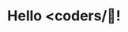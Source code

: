 <p style="text-align:center">
  <div style="display: flex; justify-content: center; align-items: center; height: 100vh;">
  <h1>Hello &lt;coders/👋!</h1>
</div>
  </p>


<div class="centered-content">
  <h2>This is Prabhat Kumar👋</h2>
</div>
<br>


<img align="right" alt="coding" width="400" src="https://user-images.githubusercontent.com/55389276/140866485-8fb1c876-9a8f-4d6a-98dc-08c4981eaf70.gif">





🌱 Learning Something New Everyday...<br>🔭 Highly interested in Software Development and Programming..<br>🌱 Currently learning more about Advanced Java <br>🔭 I’m currently working on improving my development skills<br>👯 I’m looking to make more friends.<br>⚡ I’m looking for help with contributing to open source projects<br>💬 Ask me about tech related stuffs at <a href = "mailto: prabhatkumarssm72@gmail.com"><img alt="Gmail" src="https://img.shields.io/badge/gmail-%23D42029.svg?logo=gmail&logoColor=white" data-canonical-src="https://img.shields.io/badge/Gmail-D14836?style=flat&logo=gmail&logoColor=white" style="max-width: 100%;">
<br>🤩 Fun fact - I am lazy but smart!</br>



<br>
</br>


---

## 🐞 Debugging never looked so romantic...

<p align="center">
  <img src="https://media0.giphy.com/media/v1.Y2lkPTc5MGI3NjExcG56OHB1NGk4M3ptNmhrZWZiYWV1MTZvbXJ3a2xxZTRxbDFpMzA5YSZlcD12MV9pbnRlcm5hbF9naWZfYnlfaWQmY3Q9Zw/uRGOD9c2Q4kNYogJI8/giphy.gif" width="900" />
</p>

--- 




## 🌐 Socials:

[![Facebook](https://img.shields.io/badge/Facebook-%231877F2.svg?logo=Facebook&logoColor=white)](https://www.facebook.com/profile.php?id=100009107757751) [![Instagram](https://img.shields.io/badge/Instagram-%23E4405F.svg?logo=Instagram&logoColor=white)](https://www.instagram.com/_s_4_sharma/) [![LinkedIn](https://img.shields.io/badge/LinkedIn-%230077B5.svg?logo=linkedin&logoColor=white)](https://www.linkedin.com/in/prabhat-kumar-6963661a4/) [![Quora](https://img.shields.io/badge/Quora-%23B92B27.svg?logo=Quora&logoColor=white)](https://quora.com/profile/https://www.quora.com/profile/Prabhat-Kumar-3443) [![Stack Overflow](https://img.shields.io/badge/-Stackoverflow-FE7A16?logo=stack-overflow&logoColor=white)](https://stackoverflow.com/users/19520484/prabhat-kumar) [![Twitter](https://img.shields.io/badge/Twitter-%231DA1F2.svg?logo=Twitter&logoColor=white)](https://twitter.com/kattyPrabhat) [![Naukari](https://img.shields.io/badge/naukari-%23ED4B00?style=for-the-badge&logo=naukari&logoColor=black)](https://www.naukri.com/mnjuser/profile?id=&altresid) [![Portfolio](https://img.shields.io/badge/portfolio-FCC624?style=for-the-badge&logo=portfolio&logoColor=black)](https://hugs-4-bugs.github.io/myResume/)  [![Linktree](https://img.shields.io/badge/linktree-AG624?style=for-the-badge&logo=linktree&logoColor=black)](https://linktr.ee/_s_4_sharma) [![Microsoft](https://img.shields.io/badge/microsoft-AFB524?style=for-the-badge&logo=microsoft&logoColor=black)](https://learn.microsoft.com/en-us/users/me/achievements#badges-section) 




## 🌐 Coding Profiles:

<a href="https://www.hackerrank.com/Prabhat_7250?hr_r=1" rel="nofollow"><img align="center" src="https://raw.githubusercontent.com/rahuldkjain/github-profile-readme-generator/master/src/images/icons/Social/hackerrank.svg" alt="stymrj" height="50" width="60" style="max-width: 100%;">     <a href="https://leetcode.com/Hugs-2-Bugs/" rel="nofollow"><img align="center" src="https://raw.githubusercontent.com/rahuldkjain/github-profile-readme-generator/master/src/images/icons/Social/leet-code.svg" alt="stymrj" height="30" width="40" style="max-width: 100%;">    <a href="https://auth.geeksforgeeks.org/user/prabhatkueazc/practice" rel="nofollow"><img align="center" src="https://media.geeksforgeeks.org/wp-content/uploads/20211005162802/longdesc2.png" alt="stymrj" height="40" width="40" style="max-width: 100%;">





# 💻 Tech Stack:

![Java](https://img.shields.io/badge/java-%23ED8B00.svg?style=for-the-badge&logo=java&logoColor=white) ![HTML5](https://img.shields.io/badge/html5-%23E34F26.svg?style=for-the-badge&logo=html5&logoColor=white) ![CSS](https://img.shields.io/badge/css-AFB524?style=for-the-badge&logo=css&logoColor=black) ![MySQL](https://img.shields.io/badge/mysql-%2300f.svg?style=for-the-badge&logo=mysql&logoColor=white) ![ANDROID](https://img.shields.io/badge/android-%2320232a.svg?style=for-the-badge&logo=android&logoColor=%a4c639) ![Anaconda](https://img.shields.io/badge/Anaconda-%2344A833.svg?style=for-the-badge&logo=anaconda&logoColor=white) ![Angular.js](https://img.shields.io/badge/angular.js-%23E23237.svg?style=for-the-badge&logo=angularjs&logoColor=white) ![Angular](https://img.shields.io/badge/angular-FF00FF.svg?style=for-the-badge&logo=angular&logoColor=white) ![Spring](https://img.shields.io/badge/spring-%236DB33F.svg?style=for-the-badge&logo=spring&logoColor=white)  ![Spring Boot](https://img.shields.io/badge/spring%20boot-083000?style=for-the-badge&logo=spring%20boot&logoColor=black) ![Hibernate](https://img.shields.io/badge/Hibernate-008080?style=for-the-badge&logo=Hibernate&logoColor=black) ![JSP](https://img.shields.io/badge/jsp-FFA500?style=for-the-badge&logo=jsp&logoColor=black)  ![JPA](https://img.shields.io/badge/jpa-BB3385?style=for-the-badge&logo=jpa&logoColor=black) ![Microservices](https://img.shields.io/badge/microservices-E97451?style=for-the-badge&logo=microservices&logoColor=black) ![DevOps](https://img.shields.io/badge/devops-ffc0cb?style=for-the-badge&logo=devops&logoColor=black)  ![Apache](https://img.shields.io/badge/apache-%23D42029.svg?style=for-the-badge&logo=apache&logoColor=white) ![LINUX](https://img.shields.io/badge/Linux-FCC624?style=for-the-badge&logo=linux&logoColor=black) ![macOS](https://img.shields.io/badge/macOS-FFFFFF?style=for-the-badge&logo=macOS&logoColor=black) ![Windows](https://img.shields.io/badge/windows-FFA500?style=for-the-badge&logo=windows&logoColor=black) ![JENKINS](https://img.shields.io/badge/jenkins-90EE90?style=for-the-badge&logo=jenkins&logoColor=black) ![JIRA](https://img.shields.io/badge/jira-FAFAD2?style=for-the-badge&logo=jira&logoColor=black) ![SLACK](https://img.shields.io/badge/slack-8B0000?style=for-the-badge&logo=slack&logoColor=black) ![DOCKER](https://img.shields.io/badge/docker-0000AA?style=for-the-badge&logo=docker&logoColor=black) ![GIT](https://img.shields.io/badge/git-A52A2A?style=for-the-badge&logo=git&logoColor=black)
![GITLAB](https://img.shields.io/badge/gitlab-40E0D0?style=for-the-badge&logo=gitlab&logoColor=black) ![ANSIBLE](https://img.shields.io/badge/ansible-E6E6FA?style=for-the-badge&logo=ansible&logoColor=black) ![CHEF](https://img.shields.io/badge/chef-66B3FF?style=for-the-badge&logo=chef&logoColor=black) ![PUPPET](https://img.shields.io/badge/puppet-FF7F50?style=for-the-badge&logo=puppet&logoColor=black) ![KUBERNETES](https://img.shields.io/badge/kubernetes-2ECC71?style=for-the-badge&logo=kubernetes&logoColor=black) ![GRAFANA](https://img.shields.io/badge/grafana-D2B48C?style=for-the-badge&logo=grafana&logoColor=black) ![AGILE](https://img.shields.io/badge/agile-E0BBE7?style=for-the-badge&logo=agile&logoColor=black) ![AWS](https://img.shields.io/badge/aws-C6A7FF?style=for-the-badge&logo=aws&logoColor=black) ![DEBUG](https://img.shields.io/badge/debug-F08080?style=for-the-badge&logo=debug&logoColor=black) ![MAVEN](https://img.shields.io/badge/maven-008080?style=for-the-badge&logo=maven&logoColor=black) ![JDBC](https://img.shields.io/badge/jdbc-FCC624?style=for-the-badge&logo=jdbc&logoColor=black) ![ORACLE](https://img.shields.io/badge/oracle-EEC1AD?style=for-the-badge&logo=oracle&logoColor=black) ![INTELLIJ IDEA](https://img.shields.io/badge/IntelliJ%20IDEA-FF69B4?style=for-the-badge&logo=IntelliJ%20IDEA&logoColor=black) ![ECLIPSE](https://img.shields.io/badge/eclipse-333333?style=for-the-badge&logo=eclipse&logoColor=black) ![POSTMAN](https://img.shields.io/badge/postman-F5C2C7?style=for-the-badge&logo=postman&logoColor=black) ![REST API](https://img.shields.io/badge/rest%20api-2A5CBD?style=for-the-badge&logo=rest%20api&logoColor=black) 

---

## Brilliant... but lazy. – My IDE probably

<p align="center">
  <img src="https://media0.giphy.com/media/v1.Y2lkPTc5MGI3NjExbG5rZmx6NXFsNjB3YWpsNmhuYmt0c251ZTZ2czhpNHVwaTdmdzA1cyZlcD12MV9pbnRlcm5hbF9naWZfYnlfaWQmY3Q9Zw/VVId2HqQVNHhrJQpUX/giphy.gif" 
       alt="Funny GIF" 
       width="900" />
</p>


---

<!-- Chaos Zone: Borderless Final Version -->
<details>
<summary><h2><span style="color:#ff0000;">🚨💥 ENTER THE CHAOS ZONE: Click If You Dare 💥🚨</span></h2></summary>

<div style="padding: 10px;">

<h3 align="center">☠️ <span style="color:#ff4081;">WELCOME TO THE CHAOS ZONE</span> ☠️</h3>
👾 <strong>Name:</strong> Prabhat Kumar <em>(a.k.a The Java Juggler)</em><br>
🏢 <strong>Founder:</strong> QuantumFusion Solutions™<br>
🧠 <strong>Brain Mode:</strong> 50% Spring Boot | 50% AI | 100% Sleep Deprived<br>
🔥 <strong>Current Task:</strong> Taming Spring Security while drinking burnt chai ☕<br>
📘 <strong>Author of:</strong> The Inner Battle <em>(it compiles, therefore it exists)</em><br>
<p>🐞 <strong>Bug Report:</strong><br>
&nbsp;&nbsp;&nbsp;&nbsp;➕ Created:   1,000,000<br>
&nbsp;&nbsp;&nbsp;&nbsp;✔️ Fixed:     999,999<br>
&nbsp;&nbsp;&nbsp;&nbsp;❌ Remaining: <span style="color:red;"><strong>1 Sneaky Boi</strong> 😈</span><br></p>
💀 <strong>Status:</strong> Alive... until I hit <code>git push origin main</code> on Friday night<br>
🧪 <strong>Favorite API:</strong> One that doesn’t break in prod 🙏<br>
💬 <strong>Dev Quote:</strong> “Try-catch won’t fix your broken heart 💔”<br>
📟 <strong>Logs:</strong> 5000 lines/sec... 3 lines useful<br>
🍕 <strong>Fuel:</strong> Pizza + Coffee + Existential Dread<br>
<br>
📣 <strong>Ping me if:</strong><br>
✔ You want to collab & break prod together<br>
✔ You think Git merge conflicts are modern art 🎨<br>
✔ You need emotional support during deploys 😭<br>
<br>
💡 <strong>Tip of the Day:</strong><br>
<blockquote>Don't comment your code. Let future devs feel the same pain. 😌</blockquote>

👽 <strong>Console Wisdom:</strong><br>
<code>System.out.println("Why am I like this?");</code><br>

⚡ <strong>Fun Fact:</strong> Once deployed a "Hello World" app that took down staging. Still proud.

🎯 <strong>Secret Skill:</strong> Turning debug logs into bedtime stories 💤

🐍 <strong>Tech Stack:</strong> Java | Spring Boot | Hibernate | AI | Chaos | Copium




</div>

</details>

---

<h3 style="color:#ff4081;">🚀 Let’s build chaos, coffee-fueled code & cool things together!</h3>


---

# 📊 GitHub Stats:

<div align="center">
<a href="https://github.com/Hugs-4-Bugs">
<img align="center" src="http://github-profile-summary-cards.vercel.app/api/cards/stats?username=Hugs-4-Bugs&theme=2077" height="180em" /> 
<img align="center" src="http://github-profile-summary-cards.vercel.app/api/cards/most-commit-language?username=Hugs-4-Bugs&theme=2077" height="180em" /><br>
<img align="center" src="http://github-profile-summary-cards.vercel.app/api/cards/repos-per-language?username=Hugs-4-Bugs&theme=2077" height="180em" /> 
<img align="center" src="http://github-profile-summary-cards.vercel.app/api/cards/productive-time?username=Hugs-4-Bugs&theme=2077" height="180em" /><br>
<img align="center" src="http://github-profile-summary-cards.vercel.app/api/cards/profile-details?username=Hugs-4-Bugs&theme=2077" height="180em" /><br>
<img src="https://github-readme-stats.vercel.app/api?username=Hugs-4-Bugs&show_icons=true&count_private=true" /><br>
<img src="https://raw.githubusercontent.com/hxu296/hxu296/output/github-contribution-grid-snake.svg" />
</div>

## 🏆 GitHub Trophies

![](https://github-profile-trophy.vercel.app/?username=Hugs-4-Bugs&theme=radical&no-frame=false&no-bg=false&margin-w=4)


--- 


<h2>📈 Trader Mode: Activated (with zero clue)</h2>

**🛑 FED who?**  
*Bro, I’m inflating the market... with a bicycle pump. 🚴‍♂️💥*

**📉 Strategy:** Buy high, panic higher.  
**📊 Analysis:** Vibes-based entry. Regret-based exit.
</br>
<table>
  <tr>
    <td>
      <img src="https://media1.giphy.com/media/v1.Y2lkPTc5MGI3NjExZ2RkdmU2bXJ5czZjcnUyc3pia2czd3B3Z3pvaTFlZ3RtZHZuM2cxeSZlcD12MV9pbnRlcm5hbF9naWZfYnlfaWQmY3Q9Zw/tPlAudZVox1MctuhxO/giphy.gif" width="100%" style="border-radius: 10px;" />
    </td>
    <td>
      <img src="https://media4.giphy.com/media/v1.Y2lkPTc5MGI3NjExeHpxd2h5N2g4cGo5b3lyamhhdHU1MDd4ZzNrcHF6bWViYzYxNmdlbCZlcD12MV9pbnRlcm5hbF9naWZfYnlfaWQmY3Q9Zw/OC5VeXy5HRspN1nBjF/giphy.gif" width="100%" style="border-radius: 10px;" />
    </td>
  </tr>
</table>

---


## 🔝 Latest LinkedIn Activity

[![View LinkedIn Activity](https://img.shields.io/badge/linkedin-2A5CBD.svg?style=for-the-badge&logo=linkedin&logoColor=white)](https://www.linkedin.com/in/prabhat-kumar-6963661a4/recent-activity/all/)

---

### 🔝 Top Contributed Repo

![](https://github-contributor-stats.vercel.app/api?username=Hugs-4-Bugs&limit=5&theme=dark&combine_all_yearly_contributions=true)

---

### 🔝 HackerRank Badge

<img width="888" alt="Screenshot 2024-12-31 at 9 08 54 PM" src="https://github.com/user-attachments/assets/21c94c2b-fa9d-4788-a0e7-47bfab816b40" />

--- 

### 🔝 My HackerRank Certifications

<img width="875" alt="Screenshot 2024-12-31 at 9 04 51 PM" src="https://github.com/user-attachments/assets/33014532-8377-4dd9-9d7f-17809c980c5a" />

---

### 🔝 My GeeksforGeeks Contribution

<img width="1135" alt="Screenshot 2024-12-31 at 9 23 49 PM" src="https://github.com/user-attachments/assets/804443a1-8327-4546-819f-491ead453613" />

--- 

### 🔝 My LeetCode Contribution

<img width="1440" alt="Screenshot 2025-01-15 at 6 38 40 PM" src="https://github.com/user-attachments/assets/8b9fe10d-0b17-4f9a-a0cd-bb5963634ed7" />

---

## 😂 Random Dev Meme

<table>
  <tr>
    <td>
      <img src="https://media0.giphy.com/media/v1.Y2lkPTc5MGI3NjExNzZiaThhZ2txMjg1dW5oaTEzZzBkb3NrYmhland0NmkwYXk1ZnY4NSZlcD12MV9pbnRlcm5hbF9naWZfYnlfaWQmY3Q9Zw/hlNNuCs57YFaXPCPtH/giphy.gif" width="500" alt="Dev Meme">
    </td>
    <td>
      <img src="https://github.com/user-attachments/assets/61ce577f-773c-41b5-b9af-9fd016f5ae21" width="500" alt="Funny Coding Image">
    </td>
  </tr>
</table>


---
[![](https://visitcount.itsvg.in/api?id=Hugs-4-Bugs&icon=0&color=0)](https://visitcount.itsvg.in)

  ## 💰 You can help me by Donating

  [![BuyMeACoffee](https://img.shields.io/badge/Buy%20Me%20a%20Coffee-ffdd00?style=for-the-badge&logo=buy-me-a-coffee&logoColor=black)](https://studio.buymeacoffee.com/my-account/edit-profile) 

  



## Click here to get in touch with me: 
<a href="https://github.com/Tech-Hubs" target="_blank"><b>PrabhatDevLab</b></a>, 
<a href="https://hugs-4-bugs.github.io/myResume/" target="_blank"><b>PrabhatKumar.com</b></a>, 
<a href="https://www.linkedin.com/in/prabhat-kumar-6963661a4/" target="_blank"><b>LinkedIn</b></a>, 
<a href="https://stackoverflow.com/users/19520484/prabhat-kumar" target="_blank"><b>Stackoverflow</b></a>, 
<a href="https://github.com/Hugs-4-Bugs" target="_blank"><b>GitHub</b></a>, 
<a href="https://leetcode.com/u/Hugs-2-Bugs/" target="_blank"><b>LeetCode</b></a>, 
<a href="https://www.hackerrank.com/profile/Prabhat_7250" target="_blank"><b>HackerRank</b></a>, 
<a href="https://www.geeksforgeeks.org/user/stealthy_prabhat/" target="_blank"><b>GeeksforGeeks</b></a>, 
<a href="https://hugs-4-bugs.github.io/AlgoByPrabhat/" target="_blank"><b>AlgoByPrabhat</b></a>, 
<a href="http://hugs-4-bugs.github.io/Sharma-AI/" target="_blank"><b>SHARMA AI</b></a>,  <a href="https://linktr.ee/_s_4_sharma" target="_blank"><b>About Me</b></a>, <a href="https://www.instagram.com/_s_4_sharma/" target="_blank"><b>Instagram</b></a>, <a href="https://x.com/kattyPrabhat" target="_blank"><b>Twitter</b></a>



<p>Happy Learning! 📚✨ Keep exploring and growing your knowledge! 🚀😊</p>

                                 
